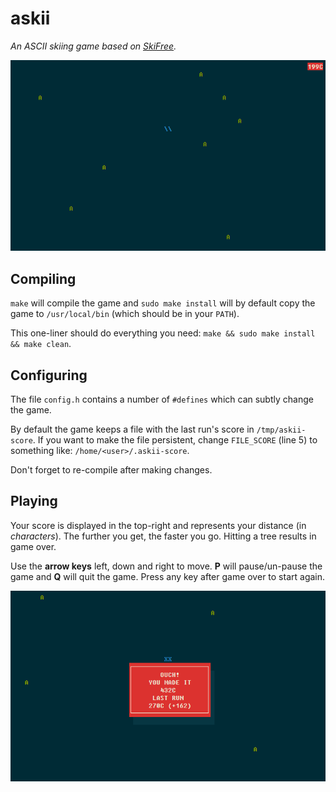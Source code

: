 # askii

*An ASCII skiing game based on [SkiFree](http://ski.ihoc.net).*

![askii screenshot](doc/askii-a.png "askii")

## Compiling

`make` will compile the game and `sudo make install` will by default copy the game to `/usr/local/bin` (which should be in your `PATH`).

This one-liner should do everything you need: `make && sudo make install && make clean`.

## Configuring

The file `config.h` contains a number of `#defines` which can subtly change the game.

By default the game keeps a file with the last run's score in `/tmp/askii-score`. If you want to make the file persistent, change `FILE_SCORE` (line 5) to something like: `/home/<user>/.askii-score`.

Don't forget to re-compile after making changes.

## Playing

Your score is displayed in the top-right and represents your distance (in *characters*). The further you get, the faster you go. Hitting a tree results in game over.

Use the **arrow keys** left, down and right to move. **P** will pause/un-pause the game and **Q** will quit the game. Press any key after game over to start again.

![askii screenshot](doc/askii-b.png "askii")
